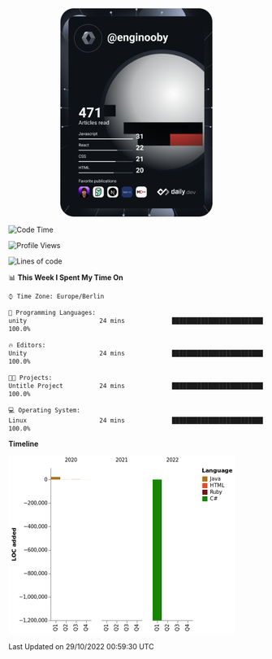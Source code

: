 <p align="center">
<a href="https://app.daily.dev/enginooby"><img src="devcard.svg" width="300" alt="enginooby's Dev Card"/></a>
</p>

<!--START_SECTION:waka-->
![Code Time](http://img.shields.io/badge/Code%20Time-110%20hrs%2013%20mins-blue)

![Profile Views](http://img.shields.io/badge/Profile%20Views-0-blue)

![Lines of code](https://img.shields.io/badge/From%20Hello%20World%20I%27ve%20Written--1%20Million%20lines%20of%20code-blue)

📊 **This Week I Spent My Time On** 

```text
⌚︎ Time Zone: Europe/Berlin

💬 Programming Languages: 
unity                    24 mins             █████████████████████████   100.0%

🔥 Editors: 
Unity                    24 mins             █████████████████████████   100.0%

🐱‍💻 Projects: 
Untitle Project          24 mins             █████████████████████████   100.0%

💻 Operating System: 
Linux                    24 mins             █████████████████████████   100.0%

```

**Timeline**

![Chart not found](https://raw.githubusercontent.com/enginooby/enginooby/main/charts/bar_graph.png) 


 Last Updated on 29/10/2022 00:59:30 UTC
<!--END_SECTION:waka-->
